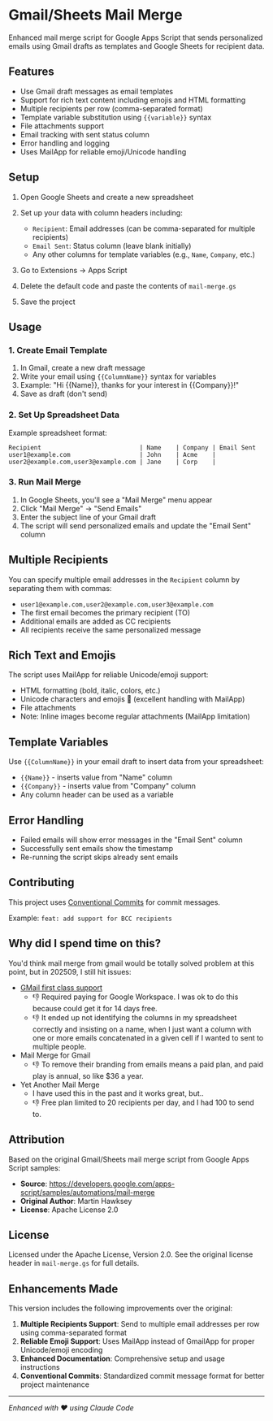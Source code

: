 # Gmail/Sheets Mail Merge

Enhanced mail merge script for Google Apps Script that sends personalized emails using Gmail drafts as templates and Google Sheets for recipient data.

## Features

- Use Gmail draft messages as email templates
- Support for rich text content including emojis and HTML formatting
- Multiple recipients per row (comma-separated format) 
- Template variable substitution using `{{variable}}` syntax
- File attachments support
- Email tracking with sent status column
- Error handling and logging
- Uses MailApp for reliable emoji/Unicode handling

## Setup

1. Open Google Sheets and create a new spreadsheet
2. Set up your data with column headers including:
   - `Recipient`: Email addresses (can be comma-separated for multiple recipients)
   - `Email Sent`: Status column (leave blank initially)
   - Any other columns for template variables (e.g., `Name`, `Company`, etc.)

3. Go to Extensions → Apps Script
4. Delete the default code and paste the contents of `mail-merge.gs`
5. Save the project

## Usage

### 1. Create Email Template
1. In Gmail, create a new draft message
2. Write your email using `{{ColumnName}}` syntax for variables
3. Example: "Hi {{Name}}, thanks for your interest in {{Company}}!"
4. Save as draft (don't send)

### 2. Set Up Spreadsheet Data
Example spreadsheet format:
```
Recipient                           | Name    | Company | Email Sent
user1@example.com                   | John    | Acme    |
user2@example.com,user3@example.com | Jane    | Corp    |
```

### 3. Run Mail Merge
1. In Google Sheets, you'll see a "Mail Merge" menu appear
2. Click "Mail Merge" → "Send Emails"
3. Enter the subject line of your Gmail draft
4. The script will send personalized emails and update the "Email Sent" column

## Multiple Recipients

You can specify multiple email addresses in the `Recipient` column by separating them with commas:
- `user1@example.com,user2@example.com,user3@example.com`
- The first email becomes the primary recipient (TO)
- Additional emails are added as CC recipients
- All recipients receive the same personalized message

## Rich Text and Emojis

The script uses MailApp for reliable Unicode/emoji support:
- HTML formatting (bold, italic, colors, etc.)
- Unicode characters and emojis 🎉 (excellent handling with MailApp)
- File attachments
- Note: Inline images become regular attachments (MailApp limitation)

## Template Variables

Use `{{ColumnName}}` in your email draft to insert data from your spreadsheet:
- `{{Name}}` - inserts value from "Name" column
- `{{Company}}` - inserts value from "Company" column
- Any column header can be used as a variable

## Error Handling

- Failed emails will show error messages in the "Email Sent" column
- Successfully sent emails show the timestamp
- Re-running the script skips already sent emails

## Contributing

This project uses [Conventional Commits](https://www.conventionalcommits.org/) for commit messages.

Example: `feat: add support for BCC recipients`

## Why did I spend time on this?

You'd think mail merge from gmail would be totally solved problem at this point, but in 202509, I still hit issues:
* [GMail first class support](https://support.google.com/mail/answer/12921167?hl=en)
  * 👎 Required paying for Google Workspace.  I was ok to do this because could get it for 14 days free.
  * 👎 It ended up not identifying the columns in my spreadsheet correctly and insisting on a name, when I just want a column with one or more emails concatenated in a given cell if I wanted to sent to multiple people.
* Mail Merge for Gmail
  * 👎 To remove their branding from emails means a paid plan, and paid play is annual, so like $36 a year.
* Yet Another Mail Merge
  * I have used this in the past and it works great, but..
  * 👎 Free plan limited to 20 recipients per day, and I had 100 to send to.  

## Attribution

Based on the original Gmail/Sheets mail merge script from Google Apps Script samples:
- **Source**: https://developers.google.com/apps-script/samples/automations/mail-merge
- **Original Author**: Martin Hawksey
- **License**: Apache License 2.0

## License

Licensed under the Apache License, Version 2.0. See the original license header in `mail-merge.gs` for full details.

## Enhancements Made

This version includes the following improvements over the original:

1. **Multiple Recipients Support**: Send to multiple email addresses per row using comma-separated format
2. **Reliable Emoji Support**: Uses MailApp instead of GmailApp for proper Unicode/emoji encoding
3. **Enhanced Documentation**: Comprehensive setup and usage instructions
4. **Conventional Commits**: Standardized commit message format for better project maintenance

---

*Enhanced with ❤️ using Claude Code*
